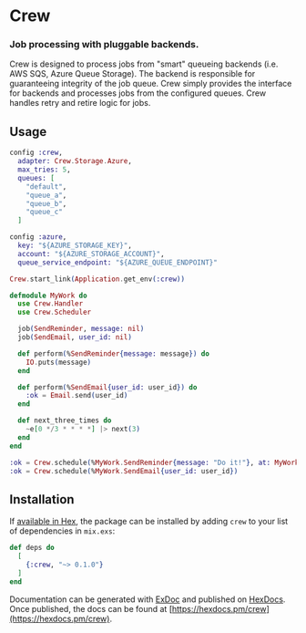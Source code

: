 # Crew

### Job processing with pluggable backends.

Crew is designed to process jobs from "smart" queueing backends (i.e. AWS SQS,
Azure Queue Storage). The backend is responsible for guaranteeing integrity of
the job queue. Crew simply provides the interface for backends and processes
jobs from the configured queues. Crew handles retry and retire logic for jobs.

## Usage

```elixir
config :crew,
  adapter: Crew.Storage.Azure,
  max_tries: 5,
  queues: [
    "default",
    "queue_a",
    "queue_b",
    "queue_c"
  ]

config :azure,
  key: "${AZURE_STORAGE_KEY}",
  account: "${AZURE_STORAGE_ACCOUNT}",
  queue_service_endpoint: "${AZURE_QUEUE_ENDPOINT}"
```

```elixir
Crew.start_link(Application.get_env(:crew))

defmodule MyWork do
  use Crew.Handler
  use Crew.Scheduler

  job(SendReminder, message: nil)
  job(SendEmail, user_id: nil)

  def perform(%SendReminder{message: message}) do
    IO.puts(message)
  end

  def perform(%SendEmail{user_id: user_id}) do
    :ok = Email.send(user_id)
  end

  def next_three_times do
    ~e[0 */3 * * * *] |> next(3)
  end
end

:ok = Crew.schedule(%MyWork.SendReminder{message: "Do it!"}, at: MyWork.next_three_times())
:ok = Crew.schedule(%MyWork.SendEmail{user_id: user_id})
```

## Installation

If [available in Hex](https://hex.pm/docs/publish), the package can be installed
by adding `crew` to your list of dependencies in `mix.exs`:

```elixir
def deps do
  [
    {:crew, "~> 0.1.0"}
  ]
end
```

Documentation can be generated with [ExDoc](https://github.com/elixir-lang/ex_doc)
and published on [HexDocs](https://hexdocs.pm). Once published, the docs can
be found at [https://hexdocs.pm/crew](https://hexdocs.pm/crew).

